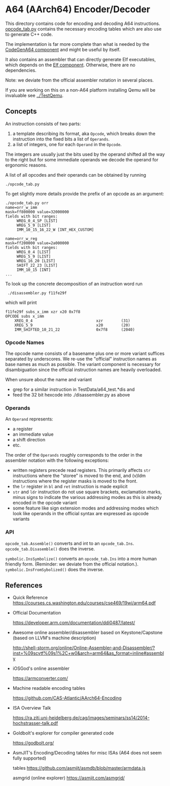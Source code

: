 # A64 (AArch64) Encoder/Decoder

This directory contains code for encoding and decoding A64 instructions.
[opcode_tab.py](opcode_tab.py) contains the necessary encoding tables which 
are also use to generate C++ code.

The implementation is far more complete than what is needed by the 
[CodeGenA64 component](../CodeGenA64) and might be useful by itself.

It also contains an assembler that can directly generate Elf executables, which 
depends on the [Elf component](../Elf). Otherwise, there are no dependencies.

Note: we deviate from the official assembler notation in several places.

If you are working on this on a non-A64 platform installing Qemu 
will be invaluable see  [../TestQemu](../TestQemu).

## Concepts

An instruction consists of two parts:
1. a template describing its format, aka `Opcode`,
   which breaks down the instruction into the fixed bits a list of `Operands`.  
2. a list of integers, one for each `Operand` in the `Opcode`.

The integers are usually just the bits used by the operand shifted all the 
way to the right but for some immediate operands we decode the operand for
ergonomic reasons. 
 
A list of all opcodes and their operands can be obtained by running
```
./opcode_tab.py 
```

To get slightly more details provide the prefix of an opcode as an argument:
```
./opcode_tab.py orr
name=orr_w_imm
mask=ff800000 value=32000000
fields with bit ranges:
	 WREG_0_4_SP [LIST]
	 WREG_5_9 [LIST]
	 IMM_10_15_16_22_W [INT_HEX_CUSTOM]

name=orr_w_reg
mask=ff200000 value=2a000000
fields with bit ranges:
	 WREG_0_4 [LIST]
	 WREG_5_9 [LIST]
	 WREG_16_20 [LIST]
	 SHIFT_22_23 [LIST]
	 IMM_10_15 [INT]
...
```



To look up the concrete decomposition of an instruction word run
```
 ./disassembler.py f11fe29f
```
which will print 
```
f11fe29f subs_x_imm xzr x20 0x7f8
OPCODE subs x_imm
    XREG_0_4                            xzr        (31)
    XREG_5_9                            x20        (20)
    IMM_SHIFTED_10_21_22                0x7f8      (2040)
```

### Opcode Names

The opcode name consists of a basename plus one or more variant suffices separated
by underscores. We re-use the "official" instruction names as base names as much as
possible. 
The variant component is necessary for disambiguation since the official 
instruction names are heavily overloaded.

When unsure about the name and variant 
* grep for a similar instruction in  TestData/a64_test.*dis and
* feed the 32 bit hexcode into ./disassembler.py as above 

### Operands

An `Operand` represents:
* a register
* an immediate value
* a shift direction
* etc.

The order of the `Operands` roughly corresponds to the order in the
assembler notation with the following exceptions:
* written registers precede read registers. This primarily affects `str`
  instructions where the "storee" is moved to the end, and (v)ldm instructions where the register masks is moved to the front.
* the `lr` register in `bl` and `ret` instruction is made explicit
* `str` and `ldr` instruction do not use square brackets, exclamation marks, minus signs
  to indicate the various addressing modes as this is already encoded in the opcode variant
* some feature like sign extension modes and addressing modes which
  look like operands in the official syntax are expressed as opcode variants 
 
### API

`opcode_tab.Assemble()` converts and int to an `opcode_tab.Ins`.
`opcode_tab.Disasemble()` does the inverse.

`symbolic.InsSymbolize()` converts an `opcode_tab.Ins` into a more 
human friendly form. (Reminder: we deviate from the official notation.).
`symbolic.InsFromSybolized()` does the inverse.


## References

* Quick Reference
  https://courses.cs.washington.edu/courses/cse469/19wi/arm64.pdf

* Official Documentation  

  https://developer.arm.com/documentation/ddi0487/latest/  
  
* Awesome online assembler/disassembler based on Keystone/Capstone 
  (based on LLVM's  machine description)
  
  http://shell-storm.org/online/Online-Assembler-and-Disassembler/?inst=%09scvtf%09s1%2C+w0&arch=arm64&as_format=inline#assembly

* iOSGod's online assembler 

  https://armconverter.com/

* Machine readable encoding tables

  https://github.com/CAS-Atlantic/AArch64-Encoding

* ISA Overview Talk

  https://ra.ziti.uni-heidelberg.de/cag/images/seminars/ss14/2014-hochstrasser-talk.pdf
  

* Goldbolt's explorer for compiler generated code 

  https://godbolt.org/ 


* AsmJIT's Encoding/Decoding tables for misc ISAs (A64 does not seem fully supported)

  tables https://github.com/asmjit/asmdb/blob/master/armdata.js
  
  asmgrid (online explorer) https://asmjit.com/asmgrid/
  
